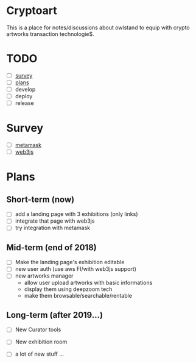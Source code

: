 # Cryptoart

This is a place for notes/discussions about owlstand to equip with crypto
artworks transaction technologie$.

# TODO

- [ ] [survey](#survey)
- [ ] [plans](#plans)
- [ ] develop
- [ ] deploy
- [ ] release

# Survey

  - [ ] [metamask](https://metamask.io/)
  - [ ] [web3js]()

# Plans

## Short-term (now)

- [ ] add a landing page with 3 exhibitions (only links)
- [ ] integrate that page with web3js
- [ ] try integration with metamask

## Mid-term (end of 2018)

- [ ] Make the landing page's exhibition editable
- [ ] new user auth (use aws FI/with web3js support)
- [ ] new artworks manager
  - allow user upload artworks with basic informations
  - display them using deepzoom tech
  - make them browsable/searchable/rentable

## Long-term (after 2019...)

- [ ] New Curator tools
- [ ] New exhibition room
- [ ] a lot of new stuff ...

